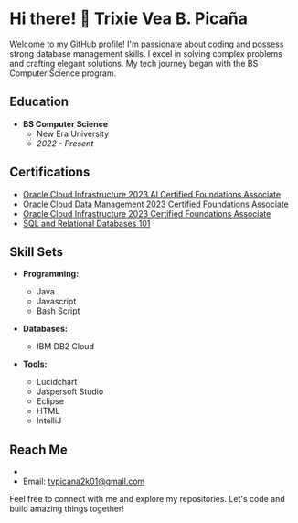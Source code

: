 # Hi there! 👋 Trixie Vea B. Picaña

Welcome to my GitHub profile! I'm passionate about coding and possess strong database management skills. I excel in solving complex problems and crafting elegant solutions. My tech journey began with the BS Computer Science program.

## Education
- **BS Computer Science**
  - New Era University
  - *2022 - Present*

## Certifications
- [Oracle Cloud Infrastructure 2023 AI Certified Foundations Associate](https://catalog-education.oracle.com/pls/certview/sharebadge?id=8A440C2E9C06E72B49B0E3730F214116E6A4922D439DCB7E5337DF99686A3D72)
- [Oracle Cloud Data Management 2023 Certified Foundations Associate](https://catalog-education.oracle.com/pls/certview/sharebadge?id=4618FC18419BE31730409C7946DC2A3C6DB49802995D0A0E9B17D13EBF04AAA2)
- [Oracle Cloud Infrastructure 2023 Certified Foundations Associate](https://catalog-education.oracle.com/pls/certview/sharebadge?id=97DF8268FEB7B4F49FA03F7B5F7084EB6340AB978D5F38A32627145D2F97417C)
- [SQL and Relational Databases 101](https://courses.cognitiveclass.ai/certificates/0d10eb8f53774188b1ceaf894232806e)

## Skill Sets
- **Programming:**
  - Java
  - Javascript
  - Bash Script

- **Databases:**
  - IBM DB2 Cloud

- **Tools:**
  - Lucidchart
  - Jaspersoft Studio
  - Eclipse
  - HTML
  - IntelliJ

## Reach Me
-
- Email: tvpicana2k01@gmail.com

Feel free to connect with me and explore my repositories. Let's code and build amazing things together!
